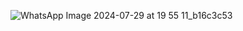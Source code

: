 ![WhatsApp Image 2024-07-29 at 19 55 11_b16c3c53](https://github.com/user-attachments/assets/5cd7d94e-b45e-4444-a7f1-b24435da2bf9)
